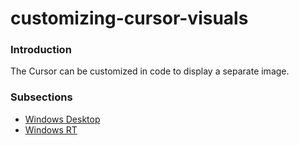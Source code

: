 # customizing-cursor-visuals

### Introduction

The Cursor can be customized in code to display a separate image.

### Subsections

* [Windows Desktop](windows-desktop.md)
* [Windows RT](../../../../frb/docs/index.php)
